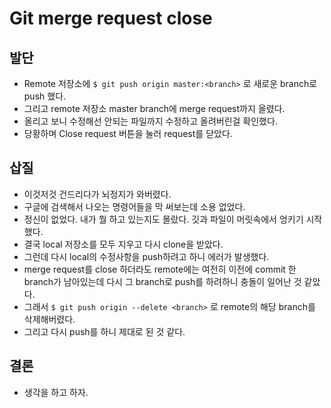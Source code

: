 # Git merge request close

## 발단

- Remote 저장소에 `$ git push origin master:<branch>` 로 새로운 branch로 push 했다.
- 그리고 remote 저장소 master branch에 merge request까지 올렸다.
- 올리고 보니 수정해선 안되는 파일까지 수정하고 올려버린걸 확인했다.
- 당황하며 Close request 버튼을 눌러 request를 닫았다.

## 삽질

- 이것저것 건드리다가 뇌정지가 와버렸다.
- 구글에 검색해서 나오는 명령어들을 막 써보는데 소용 없었다.
- 정신이 없었다. 내가 뭘 하고 있는지도 몰랐다. 깃과 파일이 머릿속에서 엉키기 시작했다.
- 결국 local 저장소를 모두 지우고 다시 clone을 받았다.
- 그런데 다시 local의 수정사항을 push하려고 하니 에러가 발생했다.
- merge request를 close 하더라도 remote에는 여전히 이전에 commit 한 branch가 남아있는데 다시 그 branch로 push를 하려하니 충돌이 일어난 것 같았다.
- 그래서 `$ git push origin --delete <branch>` 로 remote의 해당 branch를 삭제해버렸다.
- 그리고 다시 push를 하니 제대로 된 것 같다.



## 결론

- 생각을 하고 하자.




